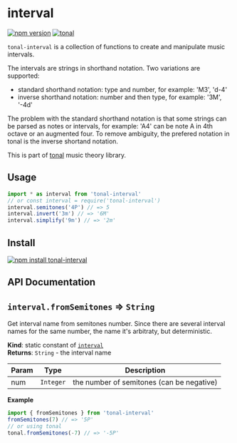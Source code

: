 <a name="module_interval"></a>

# interval
[![npm version](https://img.shields.io/npm/v/tonal-interval.svg)](https://www.npmjs.com/package/tonal-interval)
[![tonal](https://img.shields.io/badge/tonal-interval-yellow.svg)](https://www.npmjs.com/browse/keyword/tonal)

`tonal-interval` is a collection of functions to create and manipulate music intervals.

The intervals are strings in shorthand notation. Two variations are supported:

- standard shorthand notation: type and number, for example: 'M3', 'd-4'
- inverse shorthand notation: number and then type, for example: '3M', '-4d'

The problem with the standard shorthand notation is that some strings can be
parsed as notes or intervals, for example: 'A4' can be note A in 4th octave
or an augmented four. To remove ambiguity, the prefered notation in tonal is the
inverse shortand notation.

This is part of [tonal](https://www.npmjs.com/package/tonal) music theory library.

## Usage

```js
import * as interval from 'tonal-interval'
// or const interval = require('tonal-interval')
interval.semitones('4P') // => 5
interval.invert('3m') // => '6M'
interval.simplify('9m') // => '2m'
```

## Install

[![npm install tonal-interval](https://nodei.co/npm/tonal-interval.png?mini=true)](https://npmjs.org/package/tonal-interval/)

## API Documentation

<a name="module_interval.fromSemitones"></a>

## `interval.fromSemitones` ⇒ <code>String</code>
Get interval name from semitones number. Since there are several interval
names for the same number, the name it's arbitraty, but deterministic.

**Kind**: static constant of [<code>interval</code>](#module_interval)  
**Returns**: <code>String</code> - the interval name  

| Param | Type | Description |
| --- | --- | --- |
| num | <code>Integer</code> | the number of semitones (can be negative) |

**Example**  
```js
import { fromSemitones } from 'tonal-interval'
fromSemitones(7) // => '5P'
// or using tonal
tonal.fromSemitones(-7) // => '-5P'
```
